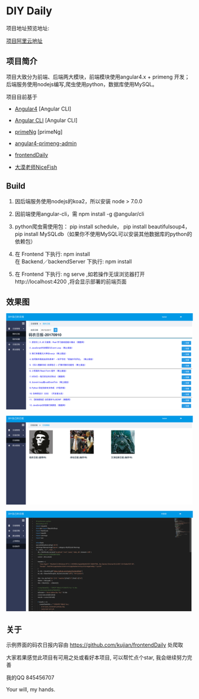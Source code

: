 # DIY Daily

项目地址预览地址:

[项目阿里云地址](http://139.196.87.132:8090)

## 项目简介

项目大致分为前端、后端两大模块，前端模块使用angular4.x + primeng 开发；后端服务使用nodejs编写,爬虫使用python，数据库使用MySQL。

项目目前基于

* [Angular4](https://angular.cn/docs/ts/latest/quickstart.html) [Angular CLI]

* [Angular CLI](https://cli.angular.io/) [Angular CLI]

* [primeNg](https://www.primefaces.org/primeng/#/) [primeNg]

* [angular4-primeng-admin](https://github.com/hbb520/angular4-primeng-admin)

* [frontendDaily](https://github.com/kujian/frontendDaily)

* [大漠老师NiceFish](http://git.oschina.net/mumu-osc/NiceFish)

## Build

1. 因后端服务使用nodejs的koa2，所以安装 node > 7.0.0

2. 因前端使用angular-cli，需 npm install -g @angular/cli

3. python爬虫需使用包： pip install schedule， pip install beautifulsoup4， pip install MySQLdb（如果你不使用MySQL可以安装其他数据库的python的依赖包）

4. 在 Frontend 下执行: npm install  
   在 Backend／backendServer 下执行: npm install

5. 在 Frontend 下执行: ng serve ,如若操作无误浏览器打开 http://localhost:4200 ,将会显示部署的前端页面

## 效果图

![列表](./previewImage/list.png)

![模版](./previewImage/template.png)

![编辑器](./previewImage/monaco.png)

## 关于

示例界面的码农日报内容由 https://github.com/kujian/frontendDaily 处爬取

大家若果感觉此项目有可用之处或看好本项目, 可以帮忙点个star, 我会继续努力完善   

我的QQ 845456707  

Your will, my hands.
